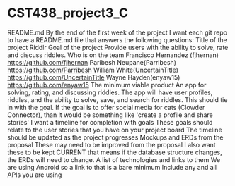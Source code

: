 # CST438_project3_C
README.md
By the end of the first week of the project I want each git repo to have a README.md file that answers the following questions:
Title of the project
Riddlr
Goal of the project
Provide users with the ability to solve, rate and discuss riddles.
Who is on the team
Francisco Hernandez (fjhernan)
https://github.com/fjhernan
Paribesh Neupane(Parribesh)
https://github.com/Parribesh
William White(UncertainTitle)
https://github.com/UncertainTitle
Wayne Hayden(enyaw15)
https://github.com/enyaw15
The minimum viable product
An app for solving, rating, and discussing riddles. The app will have user profiles, riddles, and the ability to solve, save, and search for riddles.
This should tie in with the goal. If the goal is to offer social media for cats (Clowder Connector), than it would be something like 'create a profile and share stories'
I want a timeline for completion with goals
These goals should relate to the user stories that you have on your project board
The timeline should be updated as the project progresses
Mockups and ERDs from the proposal
These may need to be improved from the proposal
I also want these to be kept CURRENT that means if the database structure changes, the ERDs will need to change.
A list of technologies and links to them
We are using Android so a link to that is a bare minimum
Include any and all APIs you are using
